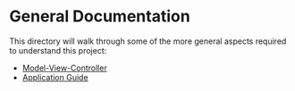 # General Documentation

This directory will walk through some of the more general aspects required to understand this project:

*  [Model-View-Controller](http://stgit.dcs.gla.ac.uk/tp3-2018-ese1/dissertation/blob/131-improve-program-documentation/docs/program-docs/general/Model-View-Controller.md)
*  [Application Guide](http://stgit.dcs.gla.ac.uk/tp3-2018-ese1/dissertation/blob/131-improve-program-documentation/docs/program-docs/general/Guide.md)
